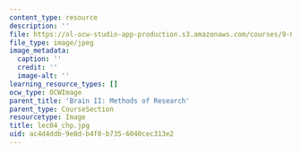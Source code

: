 ```yaml
---
content_type: resource
description: ''
file: https://ol-ocw-studio-app-production.s3.amazonaws.com/courses/9-00sc-introduction-to-psychology-fall-2011/ac4d4ddb9e8db4f0b7356040cec313e2_lec04_chp.jpg
file_type: image/jpeg
image_metadata:
  caption: ''
  credit: ''
  image-alt: ''
learning_resource_types: []
ocw_type: OCWImage
parent_title: 'Brain II: Methods of Research'
parent_type: CourseSection
resourcetype: Image
title: lec04_chp.jpg
uid: ac4d4ddb-9e8d-b4f0-b735-6040cec313e2
---
```

